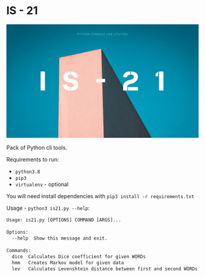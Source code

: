 # IS - 21
![IS 21 poster](./public/poster.png)

Pack of Python cli tools.

Requirements to run: 
- `python3.8`
- `pip3`
- `virtualenv` - optional

You will need install dependencies with `pip3 install -r requirements.txt`

Usage - `python3 is21.py --help`:

```text
Usage: is21.py [OPTIONS] COMMAND [ARGS]...

Options:
  --help  Show this message and exit.

Commands:
  dice  Calculates Dice coefficient for given WORDs
  hmm   Creates Markov model for given data
  lev   Calculates Levenshtein distance between first and second WORDs
```
